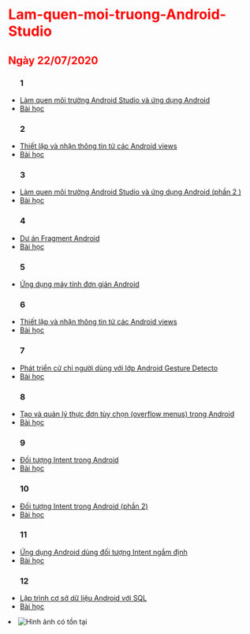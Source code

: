 <!DOCTYPE html>
<html>
<h1 style="color:red;"> Lam-quen-moi-truong-Android-Studio</h1>
<h2 style="color:red;"> Ngày 22/07/2020</h2>
<ul><h3>1</h3>
  <li><a href="https://github.com/buihongphu/HelloWord">Làm quen môi trường Android Studio và ứng dụng Android</a></li>
  <li><a href="https://ngocminhtran.com/2018/06/28/lap-trinh-android-dung-android-studio-3-x/">Bài học</a></li>
</ul>

<ul><h3>2</h3>
<li><a href="https://github.com/buihongphu/BasicViewsActivity">Thiết lập và nhận thông tin từ các Android views</a></li>
<li><a href="https://ngocminhtran.com/2018/08/12/thiet-ke-giao-dien-nguoi-dung-voi-cong-cu-thiet-ke-android-studio-3-x/">Bài học</a></li>
</ul>

<ul><h3>3</h3>
<li><a href="https://github.com/buihongphu/MotionEventActvity">Làm quen môi trường Android Studio và ứng dụng Android (phần 2 )</a></li>
 <li><a href="https://ngocminhtran.com/2018/06/28/lap-trinh-android-dung-android-studio-3-x/">Bài học</a></li>
</ul>

<ul><h3>4</h3>
<li><a href="https://github.com/buihongphu/FragmentExampleActivtiy">Dư án Fragment Android</a></li>
<li><a href="https://ngocminhtran.com/2018/10/17/fragments-trong-android/">Bài học</a></li>
</ul>

<ul><h3>5</h3>
<li><a href="https://github.com/buihongphu/Calculator">Ứng dụng máy tính đơn giản Android</a></li>
</ul>

<ul><h3>6</h3>
<li><a href="https://github.com/buihongphu/findViewById1">Thiết lập và nhận thông tin từ các Android views</a></li>
<li><a href="https://ngocminhtran.com/2018/09/24/thiet-lap-va-nhan-thong-tin-tu-cac-views/">Bài học</a></li>
</ul>

<ul><h3>7</h3>
<li><a href="https://github.com/buihongphu/CommonGesturesActivity">Phát triển cử chỉ người dùng với lớp Android Gesture Detecto</a></li>
<li><a href="https://ngocminhtran.com/2018/10/08/phat-hien-cu-chi-nguoi-dung-voi-lop-android-gesture-detector/">Bài học</a></li>
</ul>


<ul><h3>8</h3>
<li><a href="https://github.com/buihongphu/MenuExampleActivity">Tạo và quản lý thực đơn tùy chọn (overflow menus) trong Android</a></li>
<li><a href="https://ngocminhtran.com/2018/10/27/tao-va-quan-ly-thuc-don-tuy-chon-overflow-menus-trong-android/">Bài học</a></li>
</ul>

<ul><h3>9</h3>
<li><a href="https://github.com/buihongphu/ExplicitIntent1">Đối tượng Intent trong Android</a></li>
<li><a href="https://ngocminhtran.com/2018/11/05/doi-tuong-intent-trong-android-phan-1/">Bài học</a></li>
</ul>

<ul><h3>10</h3>
<li><a href="https://github.com/buihongphu?tab=repositories">Đối tượng Intent trong Android (phần 2)</a></li>
<li><a href="https://ngocminhtran.wordpress.com/?p=3508&preview=true">Bài học</a></li>
</ul>

<ul><h3>11</h3>
<li><a href="https://github.com/buihongphu/ImplicitIntent1">Ứng dụng Android dùng đối tượng Intent ngầm định </a></li>
<li><a href="https://ngocminhtran.wordpress.com/?p=3508&preview=true">Bài học </a></li>
</ul>

<ul><h3>12</h3>
<li><a href="https://github.com/buihongphu/SQLiteDemoApplicationActivity">Lập trình cơ sở dữ liệu Android với SQL</a></li>
<li><a href="https://ngocminhtran.com/2018/11/14/lap-trinh-co-so-du-lieu-trong-android-phan-1/">Bài học</a></li>  
</ul>
<li><img src="https://www.pinterest.com/pin/759349187152803419/" alt="Hình ảnh có tồn tại"></li>
</html>
